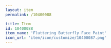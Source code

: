 ```yaml
---
layout: item
permalink: /10400088

title: Item
id: 10400088
item_name: 'Fluttering Butterfly Face Paint'
icon_url: 'item/icon/customize/10400087.png'
---
```

